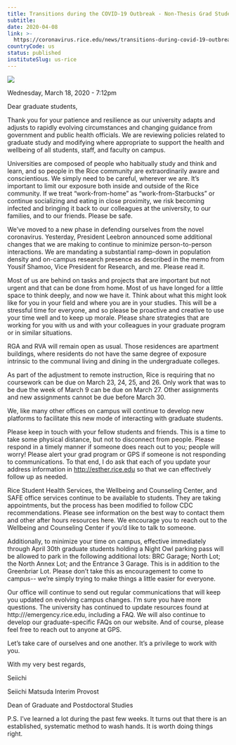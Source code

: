 ```yaml
---
title: Transitions during the COVID-19 Outbreak - Non-Thesis Grad Students
subtitle: 
date: 2020-04-08
link: >-
  https://coronavirus.rice.edu/news/transitions-during-covid-19-outbreak-non-thesis-grad-students
countryCode: us
status: published
instituteSlug: us-rice
---
```

![](https://coronavirus.rice.edu/sites/g/files/bxs3591/files/favicon.ico)

Wednesday, March 18, 2020 - 7:12pm

Dear graduate students,

Thank you for your patience and resilience as our university adapts and adjusts to rapidly evolving circumstances and changing guidance from government and public health officials. We are reviewing policies related to graduate study and modifying where appropriate to support the health and wellbeing of all students, staff, and faculty on campus.

Universities are composed of people who habitually study and think and learn, and so people in the Rice community are extraordinarily aware and conscientious. We simply need to be careful, wherever we are. It’s important to limit our exposure both inside and outside of the Rice community. If we treat “work-from-home” as “work-from-Starbucks” or continue socializing and eating in close proximity, we risk becoming infected and bringing it back to our colleagues at the university, to our families, and to our friends. Please be safe.

We’ve moved to a new phase in defending ourselves from the novel coronavirus. Yesterday, President Leebron announced some additional changes that we are making to continue to minimize person-to-person interactions. We are mandating a substantial ramp-down in population density and on-campus research presence as described in the memo from Yousif Shamoo, Vice President for Research, and me. Please read it.

Most of us are behind on tasks and projects that are important but not urgent and that can be done from home. Most of us have longed for a little space to think deeply, and now we have it. Think about what this might look like for you in your field and where you are in your studies. This will be a stressful time for everyone, and so please be proactive and creative to use your time well and to keep up morale. Please share strategies that are working for you with us and with your colleagues in your graduate program or in similar situations.

RGA and RVA will remain open as usual. Those residences are apartment buildings, where residents do not have the same degree of exposure intrinsic to the communal living and dining in the undergraduate colleges.

As part of the adjustment to remote instruction, Rice is requiring that no coursework can be due on March 23, 24, 25, and 26. Only work that was to be due the week of March 9 can be due on March 27. Other assignments and new assignments cannot be due before March 30.

We, like many other offices on campus will continue to develop new platforms to facilitate this new mode of interacting with graduate students.

Please keep in touch with your fellow students and friends. This is a time to take some physical distance, but not to disconnect from people. Please respond in a timely manner if someone does reach out to you; people will worry! Please alert your grad program or GPS if someone is not responding to communications. To that end, I do ask that each of you update your address information in http://esther.rice.edu so that we can effectively follow up as needed.

Rice Student Health Services, the Wellbeing and Counseling Center, and SAFE office services continue to be available to students. They are taking appointments, but the process has been modified to follow CDC recommendations. Please see information on the best way to contact them and other after hours resources here. We encourage you to reach out to the Wellbeing and Counseling Center if you’d like to talk to someone.

Additionally, to minimize your time on campus, effective immediately through April 30th graduate students holding a Night Owl parking pass will be allowed to park in the following additional lots: BRC Garage; North Lot; the North Annex Lot; and the Entrance 3 Garage. This is in addition to the Greenbriar Lot. Please don’t take this as encouragement to come to campus-- we’re simply trying to make things a little easier for everyone.

Our office will continue to send out regular communications that will keep you updated on evolving campus changes. I’m sure you have more questions. The university has continued to update resources found at http:///emergency.rice.edu, including a FAQ. We will also continue to develop our graduate-specific FAQs on our website. And of course, please feel free to reach out to anyone at GPS.

Let’s take care of ourselves and one another. It’s a privilege to work with you.

With my very best regards,

Seiichi

Seiichi Matsuda Interim Provost

Dean of Graduate and Postdoctoral Studies

P.S. I’ve learned a lot during the past few weeks. It turns out that there is an established, systematic method to wash hands. It is worth doing things right.